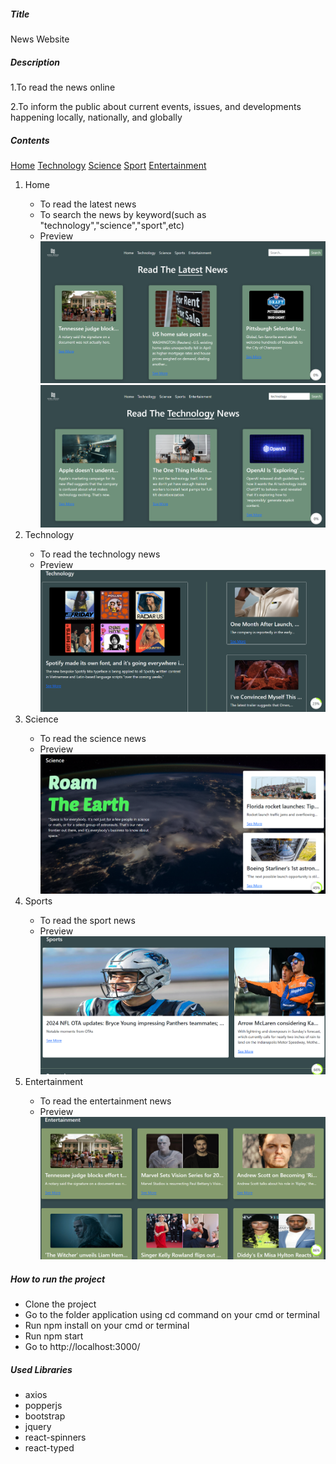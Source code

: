 <h5>Title</h5>
<p>News Website</p>
<h5>Description</h5>
<p>1.To read the news online</p>
<p>2.To inform the public about current events, issues, and developments happening locally, nationally, and globally</p>
<h5>Contents</h5>
<a href="#home">Home</a>
<a href="#technology">Technology</a>
<a href="#science">Science</a>
<a href="#sport">Sport</a>
<a href="#entertainment">Entertainment</a>
<ol>

<li id="home">Home</li>
<ul>
<li>To read the latest news</li>
<li>To search the news by keyword(such as "technology","science","sport",etc)</li>
<li>Preview</li>
<img src="public/img-preview/preview-home.png" alt="Home Preview"/>
<img src="public/img-preview/preview-filter.png" alt="Filter Preview"/>
</ul>

<li id="technology">Technology</li>
<ul>
<li>To read the technology news</li>
<li>Preview</li>
<img src="public/img-preview/preview-tech.png" alt="Technology Preview"/>
</ul>

<li id="science">Science</li>
<ul>
<li>To read the science news</li>
<li>Preview</li>
<img src="public/img-preview/preview-science.png" alt="Science Preview"/>
</ul>

<li id="sport">Sports</li>
<ul>
<li>To read the sport news</li>
<li>Preview</li>
<img src="public/img-preview/preview-sport.png" alt="Sport Preview"/>
</ul>

<li id="entertainment">Entertainment</li>
<ul>
<li>To read the entertainment news</li>
<li>Preview</li>
<img src="public/img-preview/preview-ent.png" alt="Entertainment Preview"/>
</ul>

</ol>

<h5>How to run the project</h5>
<ul>
    <li>
        Clone the project
    </li>
    <li>
        Go to the folder application using cd command on your cmd or terminal
    </li>
    <li>
        Run npm install on your cmd or terminal
    </li>
    <li>
        Run npm start
    </li>
    <li>
        Go to http://localhost:3000/
    </li>
</ul>
<h5>Used Libraries</h5>
<ul>
<li>axios</li>
<li>popperjs</li>
<li>bootstrap</li>
<li>jquery</li>
<li>react-spinners</li>
<li>react-typed</li>
</ul>
